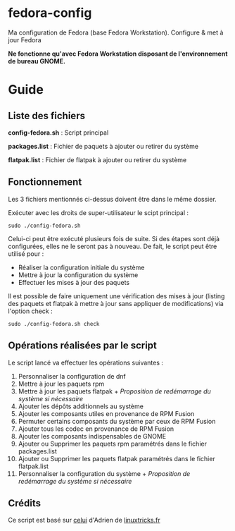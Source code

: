 # fedora-config

Ma configuration de Fedora (base Fedora Workstation). Configure & met à jour Fedora

**Ne fonctionne qu'avec Fedora Workstation disposant de l'environnement de bureau GNOME.**



# Guide

## Liste des fichiers

 **config-fedora.sh** : Script principal

 **packages.list** : Fichier de paquets à ajouter ou retirer du système

 **flatpak.list** : Fichier de flatpak à ajouter ou retirer du système


## Fonctionnement

Les 3 fichiers mentionnés ci-dessus doivent être dans le même dossier.

Exécuter avec les droits de super-utilisateur le scipt principal :

    sudo ./config-fedora.sh

Celui-ci peut être exécuté plusieurs fois de suite. Si des étapes sont déjà configurées, elles ne le seront pas à nouveau. De fait, le script peut être utilisé pour : 

 - Réaliser la configuration initiale du système
 - Mettre à jour la configuration du système
 - Effectuer les mises à jour des paquets

Il est possible de faire uniquement une vérification des mises à jour (listing des paquets et flatpak à mettre à jour sans appliquer de modifications) via l'option check : 

    sudo ./config-fedora.sh check



## Opérations réalisées par le script

Le script lancé va effectuer les opérations suivantes : 

 1. Personnaliser la configuration de dnf
 2. Mettre à jour les paquets rpm
 3. Mettre à jour les paquets flatpak + *Proposition de redémarrage du système si nécessaire*
 4. Ajouter les dépôts additionnels au système
 5. Ajouter les composants utiles en provenance de RPM Fusion
 6. Permuter certains composants du système par ceux de RPM Fusion
 7. Ajouter tous les codec en provenance de RPM Fusion
 8. Ajouter les composants indispensables de GNOME
 9. Ajouter ou Supprimer les paquets rpm paramétrés dans le fichier packages.list
 10. Ajouter ou Supprimer les paquets flatpak paramétrés dans le fichier flatpak.list 
 11. Personnaliser la configuration du système + *Proposition de redémarrage du système si nécessaire*



## Crédits

Ce script est basé sur [celui](https://github.com/aaaaadrien/fedora-config) d'Adrien de [linuxtricks.fr](https://www.linuxtricks.fr)